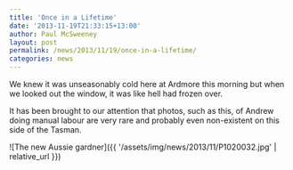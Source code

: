 ```yaml
---
title: 'Once in a Lifetime'
date: '2013-11-19T21:33:15+13:00'
author: Paul McSweeney
layout: post
permalink: /news/2013/11/19/once-in-a-lifetime/
categories: news
---
```


We knew it was unseasonably cold here at Ardmore this morning but when we looked out the window, it was like hell had frozen over.

It has been brought to our attention that photos, such as this, of Andrew doing manual labour are very rare and probably even non-existent on this side of the Tasman.

![The new Aussie gardner]({{ '/assets/img/news/2013/11/P1020032.jpg' | relative_url }})

